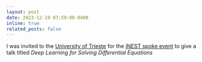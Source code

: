 ```yaml
---
layout: post
date: 2023-12-19 07:59:00-0400
inline: true
related_posts: false
---
```


I was invited to the [University of Trieste](https://www.units.it/en) for the [iNEST spoke event](https://inest.spoke9.sissa.it/2023/12/19/spoke-9-researchers-present-their-results-at-inest-plenary-meeting/) to give a talk titled *Deep Learning for Solving Differential Equations*